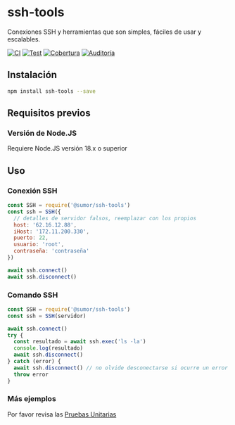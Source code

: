 # ssh-tools

Conexiones SSH y herramientas que son simples, fáciles de usar y escalables.

[![CI](https://github.com/sumor-cloud/ssh-tools/actions/workflows/ci.yml/badge.svg)](https://github.com/sumor-cloud/ssh-tools/actions/workflows/ci.yml)
[![Test](https://github.com/sumor-cloud/ssh-tools/actions/workflows/ut.yml/badge.svg)](https://github.com/sumor-cloud/ssh-tools/actions/workflows/ut.yml)
[![Cobertura](https://github.com/sumor-cloud/ssh-tools/actions/workflows/coverage.yml/badge.svg)](https://github.com/sumor-cloud/ssh-tools/actions/workflows/coverage.yml)
[![Auditoría](https://github.com/sumor-cloud/ssh-tools/actions/workflows/audit.yml/badge.svg)](https://github.com/sumor-cloud/ssh-tools/actions/workflows/audit.yml)

## Instalación

```bash
npm install ssh-tools --save
```

## Requisitos previos

### Versión de Node.JS

Requiere Node.JS versión 18.x o superior

## Uso

### Conexión SSH

```javascript
const SSH = require('@sumor/ssh-tools')
const ssh = SSH({
  // detalles de servidor falsos, reemplazar con los propios
  host: '62.16.12.88',
  iHost: '172.11.200.330',
  puerto: 22,
  usuario: 'root',
  contraseña: 'contraseña'
})

await ssh.connect()
await ssh.disconnect()
```

### Comando SSH

```javascript
const SSH = require('@sumor/ssh-tools')
const ssh = SSH(servidor)

await ssh.connect()
try {
  const resultado = await ssh.exec('ls -la')
  console.log(resultado)
  await ssh.disconnect()
} catch (error) {
  await ssh.disconnect() // no olvide desconectarse si ocurre un error
  throw error
}
```

### Más ejemplos

Por favor revisa las [Pruebas Unitarias](https://github.com/sumor-cloud/ssh-tools/tree/main/test)
